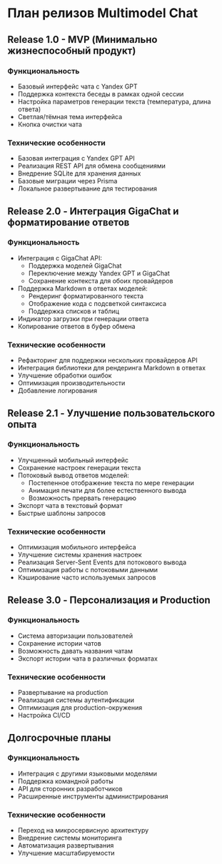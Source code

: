 # План релизов Multimodel Chat

## Release 1.0 - MVP (Минимально жизнеспособный продукт)

### Функциональность
- Базовый интерфейс чата с Yandex GPT
- Поддержка контекста беседы в рамках одной сессии
- Настройка параметров генерации текста (температура, длина ответа)
- Светлая/тёмная тема интерфейса
- Кнопка очистки чата

### Технические особенности
- Базовая интеграция с Yandex GPT API
- Реализация REST API для обмена сообщениями
- Внедрение SQLite для хранения данных
- Базовые миграции через Prisma
- Локальное развертывание для тестирования

## Release 2.0 - Интеграция GigaChat и форматирование ответов

### Функциональность
- Интеграция с GigaChat API:
  - Поддержка моделей GigaChat
  - Переключение между Yandex GPT и GigaChat
  - Сохранение контекста для обоих провайдеров
- Поддержка Markdown в ответах моделей:
  - Рендеринг форматированного текста
  - Отображение кода с подсветкой синтаксиса
  - Поддержка списков и таблиц
- Индикатор загрузки при генерации ответа
- Копирование ответов в буфер обмена

### Технические особенности
- Рефакторинг для поддержки нескольких провайдеров API
- Интеграция библиотеки для рендеринга Markdown в ответах
- Улучшение обработки ошибок
- Оптимизация производительности
- Добавление логирования

## Release 2.1 - Улучшение пользовательского опыта

### Функциональность
- Улучшенный мобильный интерфейс
- Сохранение настроек генерации текста
- Потоковый вывод ответов моделей:
  - Постепенное отображение текста по мере генерации
  - Анимация печати для более естественного вывода
  - Возможность прервать генерацию
- Экспорт чата в текстовый формат
- Быстрые шаблоны запросов

### Технические особенности
- Оптимизация мобильного интерфейса
- Улучшение системы хранения настроек
- Реализация Server-Sent Events для потокового вывода
- Оптимизация работы с потоковыми данными
- Кэширование часто используемых запросов

## Release 3.0 - Персонализация и Production

### Функциональность
- Система авторизации пользователей
- Сохранение истории чатов
- Возможность давать названия чатам
- Экспорт истории чата в различных форматах

### Технические особенности
- Развертывание на production
- Реализация системы аутентификации
- Оптимизация для production-окружения
- Настройка CI/CD

## Долгосрочные планы

### Функциональность
- Интеграция с другими языковыми моделями
- Поддержка командной работы
- API для сторонних разработчиков
- Расширенные инструменты администрирования

### Технические особенности
- Переход на микросервисную архитектуру
- Внедрение системы мониторинга
- Автоматизация развертывания
- Улучшение масштабируемости 